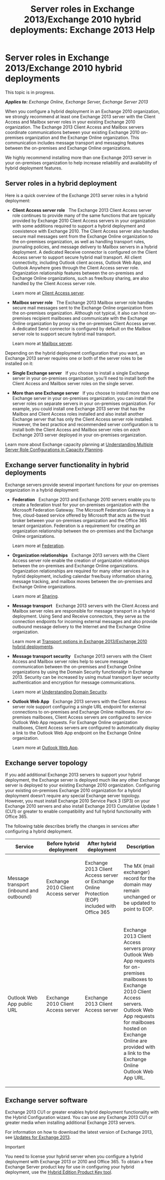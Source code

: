 ﻿---
title: 'Server roles in Exchange 2013/Exchange 2010 hybrid deployments: Exchange 2013 Help'
TOCTitle: Server roles in Exchange 2013/Exchange 2010 hybrid deployments
ms:assetid: 7d774948-94f9-4405-af2b-0c67c0405c0f
ms:mtpsurl: https://technet.microsoft.com/en-us/library/Dn393966(v=EXCHG.150)
ms:contentKeyID: 56343093
ms.date: 02/16/2017
mtps_version: v=EXCHG.150
---

# Server roles in Exchange 2013/Exchange 2010 hybrid deployments

This topic is in progress.  

_**Applies to:** Exchange Online, Exchange Server, Exchange Server 2013_


When you configure a hybrid deployment in an Exchange 2010 organization, we strongly recommend at least one Exchange 2013 server with the Client Access and Mailbox server roles in your existing Exchange 2010 organization. The Exchange 2013 Client Access and Mailbox servers coordinate communications between your existing Exchange 2010 on-premises organization and the Exchange Online organization. This communication includes message transport and messaging features between the on-premises and Exchange Online organizations.

We highly recommend installing more than one Exchange 2013 server in your on-premises organization to help increase reliability and availability of hybrid deployment features.

## Server roles in a hybrid deployment

Here is a quick overview of the Exchange 2013 server roles in a hybrid deployment:

  - **Client Access server role**   The Exchange 2013 Client Access server role continues to provide many of the same functions that are typically provided by Exchange 2010 Client Access servers in your organization with some additions required to support a hybrid deployment and coexistence with Exchange 2010. The Client Access server also handles secure mail messages sent from the Exchange Online organization to the on-premises organization, as well as handling transport rules, journaling policies, and message delivery to Mailbox servers in a hybrid deployment. A dedicated Receive connector is configured on the Client Access server to support secure hybrid mail transport. All client connectivity, including Outlook client access, Outlook Web App, and Outlook Anywhere goes through the Client Access server role. Organization relationship features between the on-premises and Exchange Online organizations, such as free/busy sharing, are also handled by the Client Access server role.
    
    Learn more at [Client Access server](https://technet.microsoft.com/en-us/library/dd298114\(v=exchg.150\)).

  - **Mailbox server role**   The Exchange 2013 Mailbox server role handles secure mail messages sent to the Exchange Online organization from the on-premises organization. Although not typical, it also can host on-premises recipient mailboxes and communicate with the Exchange Online organization by proxy via the on-premises Client Access server. A dedicated Send connector is configured by default on the Mailbox server role to support secure hybrid mail transport.
    
    Learn more at [Mailbox server](https://technet.microsoft.com/en-us/library/jj150491\(v=exchg.150\)).

Depending on the hybrid deployment configuration that you want, an Exchange 2013 server requires one or both of the server roles to be installed on it:

  - **Single Exchange server**   If you choose to install a single Exchange server in your on-premises organization, you’ll need to install both the Client Access and Mailbox server roles on the single server.

  - **More than one Exchange server**   If you choose to install more than one Exchange server in your on-premises organization, you can install the server roles on separate servers in your on-premises organization. For example, you could install one Exchange 2013 server that has the Mailbox and Client Access roles installed and also install another Exchange server that has only the Client Access server role installed. However, the best practice and recommended server configuration is to install both the Client Access and Mailbox server roles on *each* Exchange 2013 server deployed in your on-premises organization.

Learn more about Exchange capacity planning at [Understanding Multiple Server Role Configurations in Capacity Planning](https://go.microsoft.com/fwlink/?linkid=266576).

## Exchange server functionality in hybrid deployments

Exchange servers provide several important functions for your on-premises organization in a hybrid deployment:

  - **Federation**   Exchange 2013 and Exchange 2010 servers enable you to create a federation trust for your on-premises organization with the Microsoft Federation Gateway. The Microsoft Federation Gateway is a free, cloud-based service offered by Microsoft that acts as the trust broker between your on-premises organization and the Office 365 tenant organization. Federation is a requirement for creating an organization relationship between the on-premises and the Exchange Online organizations.
    
    Learn more at [Federation](https://technet.microsoft.com/en-us/library/dd335047\(v=exchg.150\)).

  - **Organization relationships**   Exchange 2013 servers with the Client Access server role enable the creation of organization relationships between the on-premises and Exchange Online organizations. Organization relationships are required for many other services in a hybrid deployment, including calendar free/busy information sharing, message tracking, and mailbox moves between the on-premises and Exchange Online organizations.
    
    Learn more at [Sharing](https://technet.microsoft.com/en-us/library/dd638083\(v=exchg.150\)).

  - **Message transport**   Exchange 2013 servers with the Client Access and Mailbox server roles are responsible for message transport in a hybrid deployment. Using Send and Receive connectors, they serve as the connection endpoints for incoming external messages and also provide outbound message delivery to the Internet and the Exchange Online organization.
    
    Learn more at [Transport options in Exchange 2013/Exchange 2010 hybrid deployments](transport-options-in-exchange-2013-exchange-2010-hybrid-deployments-exchange-2013-help.md).

  - **Message transport security**   Exchange 2013 servers with the Client Access and Mailbox server roles help to secure message communication between the on-premises and Exchange Online organizations by using the Domain Security functionality in Exchange 2013. Security can be increased by using mutual transport layer security authentication and encryption for message communications.
    
    Learn more at [Understanding Domain Security](https://go.microsoft.com/fwlink/p/?linkid=266581).

  - **Outlook Web App**   Exchange 2013 servers with the Client Access server role support configuring a single URL endpoint for external connections to on-premises and Exchange Online mailboxes. For on-premises mailboxes, Client Access servers are configured to service Outlook Web App requests. For Exchange Online organization mailboxes, Client Access servers are configured to automatically display a link to the Outlook Web App endpoint on the Exchange Online organization.
    
    Learn more at [Outlook Web App](https://technet.microsoft.com/en-us/library/jj657718\(v=exchg.150\)).

## Exchange server topology

If you add additional Exchange 2013 servers to support your hybrid deployment, the Exchange server is deployed much like any other Exchange server is deployed to your existing Exchange 2010 organization. Configuring your existing on-premises Exchange 2010 organization for a hybrid deployment doesn’t require any special Exchange server topology. However, you must install Exchange 2010 Service Pack 3 (SP3) on your Exchange 2010 servers and also install Exchange 2013 Cumulative Update 1 (CU1) or greater to enable compatibility and full hybrid functionality with Office 365.

The following table describes briefly the changes in services after configuring a hybrid deployment.


<table>
<colgroup>
<col style="width: 25%" />
<col style="width: 25%" />
<col style="width: 25%" />
<col style="width: 25%" />
</colgroup>
<thead>
<tr class="header">
<th>Service</th>
<th>Before hybrid deployment</th>
<th>After hybrid deployment</th>
<th>Description</th>
</tr>
</thead>
<tbody>
<tr class="odd">
<td><p>Message transport (inbound and outbound)</p></td>
<td><p>Exchange 2010 Client Access server</p></td>
<td><p>Exchange 2013 Client Access server or Exchange Online Protection (EOP) included with Office 365</p></td>
<td><p>The MX (mail exchanger) record for the domain may remain unchanged or be updated to point to EOP.</p></td>
</tr>
<tr class="even">
<td><p>Outlook Web App public URL</p></td>
<td><p>Exchange 2010 Client Access server</p></td>
<td><p>Exchange 2013 Client Access server</p></td>
<td><p>Exchange 2013 Client Access servers proxy Outlook Web App requests for on-premises mailboxes to Exchange 2010 Client Access servers. Outlook Web App requests for mailboxes hosted on Exchange Online are provided with a link to the Exchange Online Outlook Web App URL.</p></td>
</tr>
</tbody>
</table>


## Exchange server software

Exchange 2013 CU1 or greater enables hybrid deployment functionality with the Hybrid Configuration wizard. You can use any Exchange 2013 CU1 or greater media when installing additional Exchange 2013 servers.

For information on how to download the latest version of Exchange 2013, see [Updates for Exchange 2013](https://technet.microsoft.com/library/jj907309).


> [!IMPORTANT]
> You need to license your hybrid server when you configure a hybrid deployment with Exchange 2013 or 2010 and Office 365. To obtain a free Exchange Server product key for use in configuring your hybrid deployment, use the <A href="https://aka.ms/hybridkey">Hybrid Edition Product Key tool</A>.


